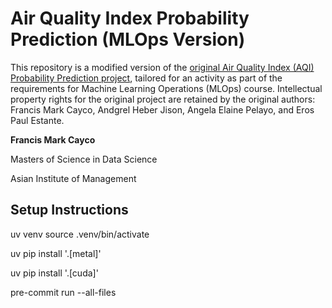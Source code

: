 # Air Quality Index Probability Prediction (MLOps Version)

This repository is a modified version of the [original Air Quality Index (AQI) Probability Prediction project](https://github.com/PeteCastle/aqi-mdn), tailored for an activity as part of the requirements for Machine Learning Operations (MLOps) course.  Intellectual property rights for the original project are retained by the original authors: Francis Mark Cayco, Andgrel Heber Jison, Angela Elaine Pelayo, and Eros Paul Estante.

**Francis Mark Cayco**

Masters of Science in Data Science

Asian Institute of Management

## Setup Instructions

uv venv
source .venv/bin/activate

uv pip install '.[metal]'

uv pip install '.[cuda]'


pre-commit run --all-files